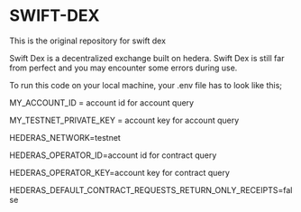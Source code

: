 # SWIFT-DEX
This is the original repository for swift dex 

Swift Dex is a decentralized exchange built on hedera. Swift Dex is still far from perfect and you may encounter some errors during use.

To run this code on your local machine, your .env file has to look like this;

MY_ACCOUNT_ID = account id for account query

MY_TESTNET_PRIVATE_KEY =  account key for account query 

HEDERAS_NETWORK=testnet

HEDERAS_OPERATOR_ID=account id for contract query

HEDERAS_OPERATOR_KEY=account key for contract query

HEDERAS_DEFAULT_CONTRACT_REQUESTS_RETURN_ONLY_RECEIPTS=false
